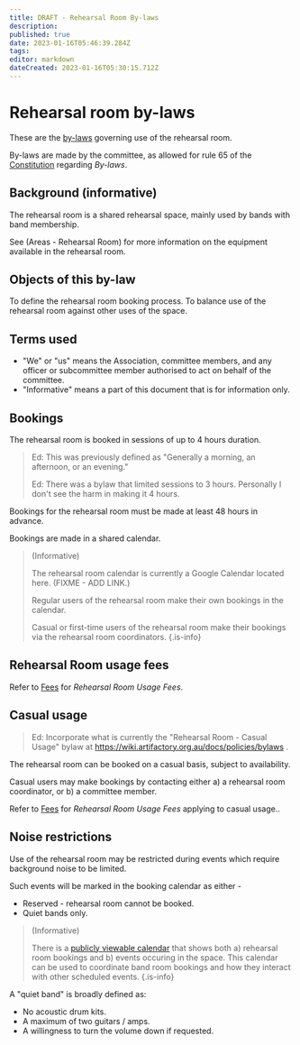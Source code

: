 ```yaml
---
title: DRAFT - Rehearsal Room By-laws
description: 
published: true
date: 2023-01-16T05:46:39.284Z
tags: 
editor: markdown
dateCreated: 2023-01-16T05:30:15.712Z
---
```


# Rehearsal room by-laws

These are the [by-laws](/docs/policies/bylaws) governing use of the rehearsal room.

By-laws are made by the committee, as allowed for rule 65 of the [Constitution](/constitution) regarding *By-laws*.

## Background (informative)

The rehearsal room is a shared rehearsal space, mainly used by bands with band membership.

See (Areas - Rehearsal Room) for more information on the equipment available in the rehearsal room.

## Objects of this by-law

To define the rehearsal room booking process.
To balance use of the rehearsal room against other uses of the space.

## Terms used

* "We" or "us" means the Association, committee members, and any officer or subcommittee member authorised to act on behalf of the committee.
* "Informative" means a part of this document that is for information only.

## Bookings

The rehearsal room is booked in sessions of up to 4 hours duration.

> Ed: This was previously defined as "Generally a morning, an afternoon, or an evening."
>
> Ed: There was a bylaw that limited sessions to 3 hours. Personally I don't see the harm in making it 4 hours.

Bookings for the rehearsal room must be made at least 48 hours in advance.

Bookings are made in a shared calendar.

> (Informative)
>
> The rehearsal room calendar is currently a Google Calendar located here. (FIXME - ADD LINK.)
>
> Regular users of the rehearsal room make their own bookings in the calendar.
>
> Casual or first-time users of the rehearsal room make their bookings via the rehearsal room coordinators.
{.is-info}

## Rehearsal Room usage fees

Refer to [Fees](https://wiki.artifactory.org.au/en/docs/policies/fees) for *Rehearsal Room Usage Fees*.

## Casual usage

> Ed: Incorporate what is currently the "Rehearsal Room - Casual Usage" bylaw at https://wiki.artifactory.org.au/docs/policies/bylaws .

The rehearsal room can be booked on a casual basis, subject to availability.

Casual users may make bookings by contacting either a) a rehearsal room coordinator, or b) a committee member.

Refer to [Fees](https://wiki.artifactory.org.au/en/docs/policies/fees) for *Rehearsal Room Usage Fees* applying to casual usage..

## Noise restrictions

Use of the rehearsal room may be restricted during events which require background noise to be limited.

Such events will be marked in the booking calendar as either -

* Reserved - rehearsal room cannot be booked.
* Quiet bands only.



> (Informative)
>
> There is a [publicly viewable calendar](https://space.artifactory.org.au/bands.html) that shows both a) rehearsal room bookings and b) events occuring in the space. This calendar can be used to coordinate band room bookings and how they interact with other scheduled events.
{.is-info}

A "quiet band" is broadly defined as:

* No acoustic drum kits.
* A maximum of two guitars / amps.
* A willingness to turn the volume down if requested.

